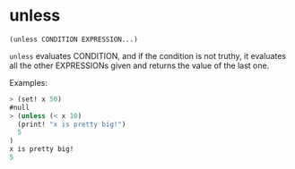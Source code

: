 # unless

`(unless CONDITION EXPRESSION...)`

`unless` evaluates CONDITION, and if the condition is not truthy, it evaluates all
the other EXPRESSIONs given and returns the value of the last one.

Examples:

```lisp
> (set! x 50)
#null
> (unless (< x 10)
  (print! "x is pretty big!")
  5
)
x is pretty big!
5
```
